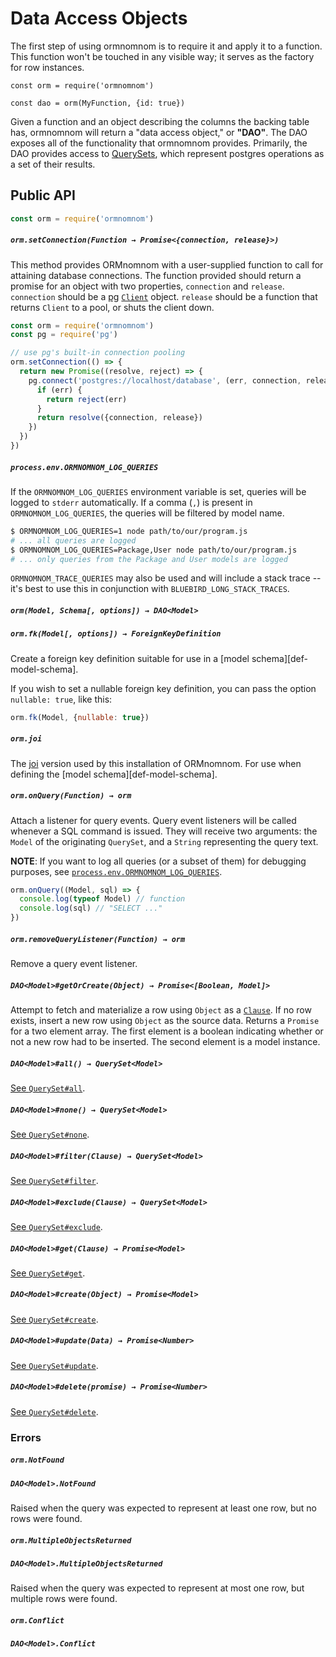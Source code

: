 # Data Access Objects

The first step of using ormnomnom is to require it and apply it to a function.
This function won't be touched in any visible way; it serves as the factory for
row instances.

```
const orm = require('ormnomnom')

const dao = orm(MyFunction, {id: true}) 
```

Given a function and an object describing the columns the backing table has,
ormnomnom will return a "data access object," or **"DAO"**. The DAO exposes all
of the functionality that ormnomnom provides. Primarily, the DAO provides
access to [QuerySets][ref-queryset], which represent postgres operations as a
set of their results.

## Public API

```javascript
const orm = require('ormnomnom')
```

##### `orm.setConnection(Function → Promise<{connection, release}>)`

This method provides ORMnomnom with a user-supplied function to call for
attaining database connections. The function provided should return a promise
for an object with two properties, `connection` and `release`. `connection` should
be a [pg][def-pg] [`Client`][def-pg-client] object. `release` should be a function
that returns `Client` to a pool, or shuts the client down.

```javascript
const orm = require('ormnomnom')
const pg = require('pg')

// use pg's built-in connection pooling
orm.setConnection(() => {
  return new Promise((resolve, reject) => {
    pg.connect('postgres://localhost/database', (err, connection, release) => {
      if (err) {
        return reject(err)
      }
      return resolve({connection, release})
    })
  })
})
```

##### `process.env.ORMNOMNOM_LOG_QUERIES`

If the `ORMNOMNOM_LOG_QUERIES` environment variable is set, queries
will be logged to `stderr` automatically. If a comma (`,`) is present
in `ORMNOMNOM_LOG_QUERIES`, the queries will be filtered by model
name.


```bash
$ ORMNOMNOM_LOG_QUERIES=1 node path/to/our/program.js
# ... all queries are logged
$ ORMNOMNOM_LOG_QUERIES=Package,User node path/to/our/program.js
# ... only queries from the Package and User models are logged
```

`ORMNOMNOM_TRACE_QUERIES` may also be used and will include a stack
trace -- it's best to use this in conjunction with
`BLUEBIRD_LONG_STACK_TRACES`.

##### `orm(Model, Schema[, options]) → DAO<Model>`

##### `orm.fk(Model[, options]) → ForeignKeyDefinition`

Create a foreign key definition suitable for use in a [model schema][def-model-schema].

If you wish to set a nullable foreign key definition, you can pass the option `nullable: true`,
like this:

```js
orm.fk(Model, {nullable: true})
```

##### `orm.joi`

The [joi][def-joi] version used by this installation of ORMnomnom. For use
when defining the [model schema][def-model-schema].

##### `orm.onQuery(Function) → orm`

Attach a listener for query events. Query event listeners will be
called whenever a SQL command is issued. They will receive two
arguments: the `Model` of the originating `QuerySet`, and a `String`
representing the query text.

**NOTE**: If you want to log all queries (or a subset of them) for
debugging purposes, see [`process.env.ORMNOMNOM_LOG_QUERIES`](#process-env-ormnomnom_log_queries).

```javascript
orm.onQuery((Model, sql) => {
  console.log(typeof Model) // function
  console.log(sql) // "SELECT ..."
})
```

##### `orm.removeQueryListener(Function) → orm`

Remove a query event listener.

##### `DAO<Model>#getOrCreate(Object) → Promise<[Boolean, Model]>`

Attempt to fetch and materialize a row using `Object` as a
[`Clause`][def-clause]. If no row exists, insert a new row using `Object`
as the source data. Returns a `Promise` for a two element array. The first
element is a boolean indicating whether or not a new row had to be inserted.
The second element is a model instance.

##### `DAO<Model>#all() → QuerySet<Model>`

[See `QuerySet#all`](./queryset.md#querysetmodelall).

##### `DAO<Model>#none() → QuerySet<Model>`

[See `QuerySet#none`](./queryset.md#querysetmodelnone).

##### `DAO<Model>#filter(Clause) → QuerySet<Model>`

[See `QuerySet#filter`](./queryset.md#querysetfilterclause).

##### `DAO<Model>#exclude(Clause) → QuerySet<Model>`

[See `QuerySet#exclude`](./queryset.md#querysetexcludeclause).

##### `DAO<Model>#get(Clause) → Promise<Model>`

[See `QuerySet#get`](./queryset.md#querysetgetclause).

##### `DAO<Model>#create(Object) → Promise<Model>`

[See `QuerySet#create`](./queryset.md#querysetcreatedata).

##### `DAO<Model>#update(Data) → Promise<Number>`

[See `QuerySet#update`](./queryset.md#querysetupdatedata).

##### `DAO<Model>#delete(promise) → Promise<Number>`

[See `QuerySet#delete`](./queryset.md#querysetdelete).

### Errors

##### `orm.NotFound`
##### `DAO<Model>.NotFound`

Raised when the query was expected to represent at least one row, but no
rows were found.

##### `orm.MultipleObjectsReturned`
##### `DAO<Model>.MultipleObjectsReturned`

Raised when the query was expected to represent at most one row, but multiple
rows were found.

##### `orm.Conflict`
##### `DAO<Model>.Conflict`

[def-joi]: https://www.npmjs.org/package/joi
[def-clause]: ./queryset.md#clauses
[ref-queryset]: ./queryset.md
[def-pg]: https://www.npmjs.org/package/pg
[def-pg-client]: https://github.com/brianc/node-postgres/wiki/Client
